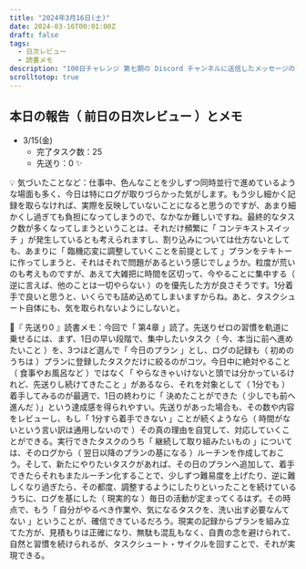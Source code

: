 ```yaml
---
title: "2024年3月16日(土)"
date: 2024-03-16T00:01:00Z
draft: false
tags:
  - 日次レビュー
  - 読書メモ
description: "100日チャレンジ 第七期の Discord チャンネルに送信したメッセージのアーカイブ"
scrolltotop: true
---
```


## 本日の報告（ 前日の日次レビュー ）とメモ

- 3/15(金)
  - 完了タスク数：25
  - 先送り：0 ✨

💡 気づいたことなど：仕事中、色んなことを少しずつ同時並行で進めているような場面も多く、今日は特にログが取りづらかった気がします。もう少し細かく記録を取らなければ、実際を反映していないことになると思うのですが、あまり細かくし過ぎても負担になってしまうので、なかなか難しいですね。最終的なタスク数が多くなってしまうということは、それだけ頻繁に「 コンテキストスイッチ 」が発生しているとも考えられますし、割り込みについては仕方ないとしても、あまりに「 臨機応変に調整していくことを前提として 」プランをテキトーに作ってしまうと、それはそれで問題があるという感じでしょうか。粒度が荒いのも考えものですが、あえて大雑把に時間を区切って、今やることに集中する（ 逆に言えば、他のことは一切やらない ）のを優先した方が良さそうです。1分着手で良いと思うと、いくらでも詰め込めてしまいますからね。あと、タスクシュート自体にも、気を取られないようにしないと。

🔖『 先送り0 』読書メモ：今回で「 第4章 」読了。先送りゼロの習慣を軌道に乗せるには、まず、1日の早い段階で、集中したいタスク（ 今、本当に前へ進めたいこと ）を、3つほど選んで「 今日のプラン 」とし、ログの記録も（ 初めのうちは ）プランに登録したタスクだけに絞るのがコツ。今日中に絶対やること（ 食事やお風呂など ）ではなく「 やらなきゃいけないと頭では分かっているけれど、先送りし続けてきたこと 」があるなら、それを対象として（ 1分でも ）着手してみるのが最適で、1日の終わりに「 決めたことができた（ 少しでも前へ進んだ ）」という達成感を得られやすい。先送りがあった場合も、その数や内容をレビューし、もし「 1分すら着手できない 」ことが続くようなら（ 時間がないという言い訳は通用しないので ）その真の理由を自覚して、対応していくことができる。実行できたタスクのうち「 継続して取り組みたいもの 」については、そのログから（ 翌日以降のプランの基になる ）ルーチンを作成しておこう。そして、新たにやりたいタスクがあれば、その日のプランへ追加して、着手できたらそれもまたルーチン化することで、少しずつ難易度を上げたり、逆に難しくなり過ぎたら、その都度、調整するようにしたりといったことを続けているうちに、ログを基にした（ 現実的な ）毎日の活動が定まってくるはず。その時点で、もう「 自分がやるべき作業や、気になるタスクを、洗い出す必要なんてない 」ということが、確信できているだろう。現実の記録からプランを組み立てた方が、見積もりは正確になり、無駄も混乱もなく、自責の念を避けられて、自然と習慣を続けられるが、タスクシュート・サイクルを回すことで、それが実現できる。 
